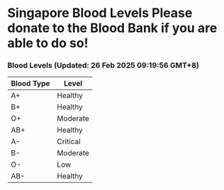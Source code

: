 Singapore Blood Levels
 Please donate to the Blood Bank if you are able to do so!
================================================================================================================================

### Blood Levels (Updated: 26 Feb 2025 09:19:56 GMT+8)
| Blood Type | Level     |
|------------|-----------|
| A+     | Healthy |
| B+     | Healthy |
| O+     | Moderate |
| AB+     | Healthy |
| A-     | Critical |
| B-     | Moderate |
| O-     | Low |
| AB-     | Healthy |
